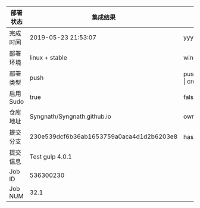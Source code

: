 部署状态 | 集成结果 | 参考值
---|---|---
完成时间 | 2019-05-23 21:53:07 | yyyy-mm-dd hh:mm:ss
部署环境 | linux + stable | window \| linux + stable
部署类型 | push | push \| pull_request \| api \| cron
启用Sudo | true | false \| true
仓库地址 | Syngnath/Syngnath.github.io | owner_name/repo_name
提交分支 | 230e539dcf6b36ab1653759a0aca4d1d2b6203e8 | hash 16位
提交信息 | Test gulp 4.0.1 |
Job ID   | 536300230 |
Job NUM  | 32.1 |
